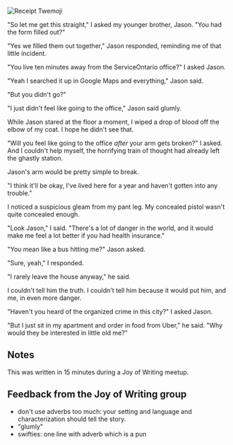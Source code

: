 ![Receipt Twemoji](/j-insurance/attachments/thumbnail.svg)

"So let me get this straight," I asked my younger brother, Jason. "You had the form filled out?"

"Yes we filled them out together," Jason responded, reminding me of that little incident.

"You live ten minutes away from the ServiceOntario office?" I asked Jason.

"Yeah I searched it up in Google Maps and everything," Jason said.

"But you didn't go?"

"I just didn't feel like going to the office," Jason said glumly.

While Jason stared at the floor a moment, I wiped a drop of blood off the elbow of my coat. I hope he didn't see that.

"Will you feel like going to the office *after* your arm gets broken?" I asked. And I couldn't help myself, the horrifying train of thought had already left the ghastly station.

Jason's arm would be pretty simple to break.

"I think it'll be okay, I've lived here for a year and haven't gotten into any trouble."

I noticed a suspicious gleam from my pant leg. My concealed pistol wasn't quite concealed enough.

"Look Jason," I said. "There's a lot of danger in the world, and it would make me feel a lot better if you had health insurance."

"You mean like a bus hitting me?" Jason asked.

"Sure, yeah," I responded.

"I rarely leave the house anyway," he said.

I couldn't tell him the truth. I couldn't tell him because it would put him, and me, in even more danger.

"Haven't you heard of the organized crime in this city?" I asked Jason.

"But I just sit in my apartment and order in food from Uber," he said. "Why would they be interested in little old me?"

## Notes

This was written in 15 minutes during a Joy of Writing meetup.

## Feedback from the Joy of Writing group

+ don't use adverbs too much: your setting and language and characterization should tell the story.
+ "glumly"
+ swifties: one line with adverb which is a pun